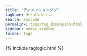 ```yaml
---
title: "ディメンションタグ"
tagName: ディメンション
search: exclude
permalink: tags/tag_dimension.html
sidebar: mydoc_sidebar
folder: tags
---
```

{% include taglogic.html %}
